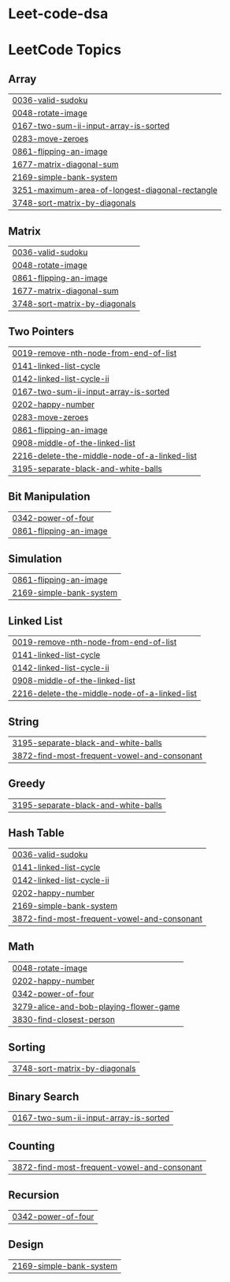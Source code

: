 # Leet-code-dsa
<!---LeetCode Topics Start-->
# LeetCode Topics
## Array
|  |
| ------- |
| [0036-valid-sudoku](https://github.com/Shanmukha-srinivas-0906/Leet-code-dsa/tree/master/0036-valid-sudoku) |
| [0048-rotate-image](https://github.com/Shanmukha-srinivas-0906/Leet-code-dsa/tree/master/0048-rotate-image) |
| [0167-two-sum-ii-input-array-is-sorted](https://github.com/Shanmukha-srinivas-0906/Leet-code-dsa/tree/master/0167-two-sum-ii-input-array-is-sorted) |
| [0283-move-zeroes](https://github.com/Shanmukha-srinivas-0906/Leet-code-dsa/tree/master/0283-move-zeroes) |
| [0861-flipping-an-image](https://github.com/Shanmukha-srinivas-0906/Leet-code-dsa/tree/master/0861-flipping-an-image) |
| [1677-matrix-diagonal-sum](https://github.com/Shanmukha-srinivas-0906/Leet-code-dsa/tree/master/1677-matrix-diagonal-sum) |
| [2169-simple-bank-system](https://github.com/Shanmukha-srinivas-0906/Leet-code-dsa/tree/master/2169-simple-bank-system) |
| [3251-maximum-area-of-longest-diagonal-rectangle](https://github.com/Shanmukha-srinivas-0906/Leet-code-dsa/tree/master/3251-maximum-area-of-longest-diagonal-rectangle) |
| [3748-sort-matrix-by-diagonals](https://github.com/Shanmukha-srinivas-0906/Leet-code-dsa/tree/master/3748-sort-matrix-by-diagonals) |
## Matrix
|  |
| ------- |
| [0036-valid-sudoku](https://github.com/Shanmukha-srinivas-0906/Leet-code-dsa/tree/master/0036-valid-sudoku) |
| [0048-rotate-image](https://github.com/Shanmukha-srinivas-0906/Leet-code-dsa/tree/master/0048-rotate-image) |
| [0861-flipping-an-image](https://github.com/Shanmukha-srinivas-0906/Leet-code-dsa/tree/master/0861-flipping-an-image) |
| [1677-matrix-diagonal-sum](https://github.com/Shanmukha-srinivas-0906/Leet-code-dsa/tree/master/1677-matrix-diagonal-sum) |
| [3748-sort-matrix-by-diagonals](https://github.com/Shanmukha-srinivas-0906/Leet-code-dsa/tree/master/3748-sort-matrix-by-diagonals) |
## Two Pointers
|  |
| ------- |
| [0019-remove-nth-node-from-end-of-list](https://github.com/Shanmukha-srinivas-0906/Leet-code-dsa/tree/master/0019-remove-nth-node-from-end-of-list) |
| [0141-linked-list-cycle](https://github.com/Shanmukha-srinivas-0906/Leet-code-dsa/tree/master/0141-linked-list-cycle) |
| [0142-linked-list-cycle-ii](https://github.com/Shanmukha-srinivas-0906/Leet-code-dsa/tree/master/0142-linked-list-cycle-ii) |
| [0167-two-sum-ii-input-array-is-sorted](https://github.com/Shanmukha-srinivas-0906/Leet-code-dsa/tree/master/0167-two-sum-ii-input-array-is-sorted) |
| [0202-happy-number](https://github.com/Shanmukha-srinivas-0906/Leet-code-dsa/tree/master/0202-happy-number) |
| [0283-move-zeroes](https://github.com/Shanmukha-srinivas-0906/Leet-code-dsa/tree/master/0283-move-zeroes) |
| [0861-flipping-an-image](https://github.com/Shanmukha-srinivas-0906/Leet-code-dsa/tree/master/0861-flipping-an-image) |
| [0908-middle-of-the-linked-list](https://github.com/Shanmukha-srinivas-0906/Leet-code-dsa/tree/master/0908-middle-of-the-linked-list) |
| [2216-delete-the-middle-node-of-a-linked-list](https://github.com/Shanmukha-srinivas-0906/Leet-code-dsa/tree/master/2216-delete-the-middle-node-of-a-linked-list) |
| [3195-separate-black-and-white-balls](https://github.com/Shanmukha-srinivas-0906/Leet-code-dsa/tree/master/3195-separate-black-and-white-balls) |
## Bit Manipulation
|  |
| ------- |
| [0342-power-of-four](https://github.com/Shanmukha-srinivas-0906/Leet-code-dsa/tree/master/0342-power-of-four) |
| [0861-flipping-an-image](https://github.com/Shanmukha-srinivas-0906/Leet-code-dsa/tree/master/0861-flipping-an-image) |
## Simulation
|  |
| ------- |
| [0861-flipping-an-image](https://github.com/Shanmukha-srinivas-0906/Leet-code-dsa/tree/master/0861-flipping-an-image) |
| [2169-simple-bank-system](https://github.com/Shanmukha-srinivas-0906/Leet-code-dsa/tree/master/2169-simple-bank-system) |
## Linked List
|  |
| ------- |
| [0019-remove-nth-node-from-end-of-list](https://github.com/Shanmukha-srinivas-0906/Leet-code-dsa/tree/master/0019-remove-nth-node-from-end-of-list) |
| [0141-linked-list-cycle](https://github.com/Shanmukha-srinivas-0906/Leet-code-dsa/tree/master/0141-linked-list-cycle) |
| [0142-linked-list-cycle-ii](https://github.com/Shanmukha-srinivas-0906/Leet-code-dsa/tree/master/0142-linked-list-cycle-ii) |
| [0908-middle-of-the-linked-list](https://github.com/Shanmukha-srinivas-0906/Leet-code-dsa/tree/master/0908-middle-of-the-linked-list) |
| [2216-delete-the-middle-node-of-a-linked-list](https://github.com/Shanmukha-srinivas-0906/Leet-code-dsa/tree/master/2216-delete-the-middle-node-of-a-linked-list) |
## String
|  |
| ------- |
| [3195-separate-black-and-white-balls](https://github.com/Shanmukha-srinivas-0906/Leet-code-dsa/tree/master/3195-separate-black-and-white-balls) |
| [3872-find-most-frequent-vowel-and-consonant](https://github.com/Shanmukha-srinivas-0906/Leet-code-dsa/tree/master/3872-find-most-frequent-vowel-and-consonant) |
## Greedy
|  |
| ------- |
| [3195-separate-black-and-white-balls](https://github.com/Shanmukha-srinivas-0906/Leet-code-dsa/tree/master/3195-separate-black-and-white-balls) |
## Hash Table
|  |
| ------- |
| [0036-valid-sudoku](https://github.com/Shanmukha-srinivas-0906/Leet-code-dsa/tree/master/0036-valid-sudoku) |
| [0141-linked-list-cycle](https://github.com/Shanmukha-srinivas-0906/Leet-code-dsa/tree/master/0141-linked-list-cycle) |
| [0142-linked-list-cycle-ii](https://github.com/Shanmukha-srinivas-0906/Leet-code-dsa/tree/master/0142-linked-list-cycle-ii) |
| [0202-happy-number](https://github.com/Shanmukha-srinivas-0906/Leet-code-dsa/tree/master/0202-happy-number) |
| [2169-simple-bank-system](https://github.com/Shanmukha-srinivas-0906/Leet-code-dsa/tree/master/2169-simple-bank-system) |
| [3872-find-most-frequent-vowel-and-consonant](https://github.com/Shanmukha-srinivas-0906/Leet-code-dsa/tree/master/3872-find-most-frequent-vowel-and-consonant) |
## Math
|  |
| ------- |
| [0048-rotate-image](https://github.com/Shanmukha-srinivas-0906/Leet-code-dsa/tree/master/0048-rotate-image) |
| [0202-happy-number](https://github.com/Shanmukha-srinivas-0906/Leet-code-dsa/tree/master/0202-happy-number) |
| [0342-power-of-four](https://github.com/Shanmukha-srinivas-0906/Leet-code-dsa/tree/master/0342-power-of-four) |
| [3279-alice-and-bob-playing-flower-game](https://github.com/Shanmukha-srinivas-0906/Leet-code-dsa/tree/master/3279-alice-and-bob-playing-flower-game) |
| [3830-find-closest-person](https://github.com/Shanmukha-srinivas-0906/Leet-code-dsa/tree/master/3830-find-closest-person) |
## Sorting
|  |
| ------- |
| [3748-sort-matrix-by-diagonals](https://github.com/Shanmukha-srinivas-0906/Leet-code-dsa/tree/master/3748-sort-matrix-by-diagonals) |
## Binary Search
|  |
| ------- |
| [0167-two-sum-ii-input-array-is-sorted](https://github.com/Shanmukha-srinivas-0906/Leet-code-dsa/tree/master/0167-two-sum-ii-input-array-is-sorted) |
## Counting
|  |
| ------- |
| [3872-find-most-frequent-vowel-and-consonant](https://github.com/Shanmukha-srinivas-0906/Leet-code-dsa/tree/master/3872-find-most-frequent-vowel-and-consonant) |
## Recursion
|  |
| ------- |
| [0342-power-of-four](https://github.com/Shanmukha-srinivas-0906/Leet-code-dsa/tree/master/0342-power-of-four) |
## Design
|  |
| ------- |
| [2169-simple-bank-system](https://github.com/Shanmukha-srinivas-0906/Leet-code-dsa/tree/master/2169-simple-bank-system) |
<!---LeetCode Topics End-->
